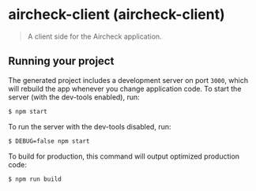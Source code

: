 
# aircheck-client (aircheck-client)

> A client side for the Aircheck application.

## Running your project

The generated project includes a development server on port `3000`, which will rebuild the app whenever you change application code. To start the server (with the dev-tools enabled), run:

```bash
$ npm start
```

To run the server with the dev-tools disabled, run:

```bash
$ DEBUG=false npm start
```

To build for production, this command will output optimized production code:

```bash
$ npm run build
```
